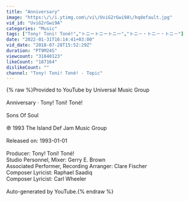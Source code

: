 ```yaml
---
title: "Anniversary"
image: "https:\/\/i.ytimg.com\/vi\/UviG2rGwi9A\/hqdefault.jpg"
vid_id: "UviG2rGwi9A"
categories: "Music"
tags: ["Tony! Toni! Toné!","トニートニートニー","トニ－・トニ－・トニ－"]
date: "2022-01-31T16:14:41+03:00"
vid_date: "2018-07-28T15:52:29Z"
duration: "PT9M24S"
viewcount: "31840123"
likeCount: "187164"
dislikeCount: ""
channel: "Tony! Toni! Toné! - Topic"
---
```

{% raw %}Provided to YouTube by Universal Music Group<br /><br />Anniversary · Tony! Toni! Toné!<br /><br />Sons Of Soul<br /><br />℗ 1993 The Island Def Jam Music Group<br /><br />Released on: 1993-01-01<br /><br />Producer: Tony! Toni! Toné!<br />Studio  Personnel, Mixer: Gerry E. Brown<br />Associated  Performer, Recording  Arranger: Clare Fischer<br />Composer  Lyricist: Raphael Saadiq<br />Composer  Lyricist: Carl Wheeler<br /><br />Auto-generated by YouTube.{% endraw %}
